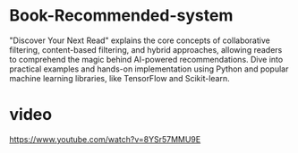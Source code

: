 # Book-Recommended-system
 "Discover Your Next Read" explains the core concepts of collaborative filtering, content-based filtering, and hybrid approaches, allowing readers to comprehend the magic behind AI-powered recommendations. Dive into practical examples and hands-on implementation using Python and popular machine learning libraries, like TensorFlow and Scikit-learn.






# video
https://www.youtube.com/watch?v=8YSr57MMU9E
